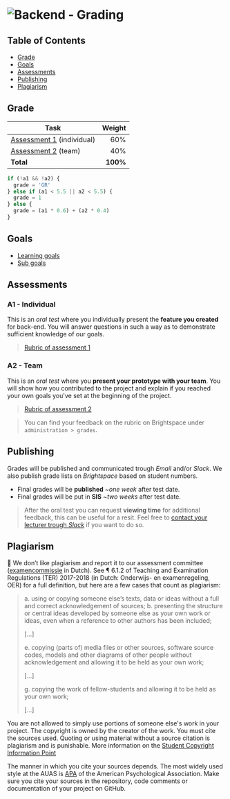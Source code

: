 # ![Backend - Grading][banner]

## Table of Contents

*   [Grade](#grade)
*   [Goals](#goals)
*   [Assessments](#assesments)
*   [Publishing](#publishing)
*   [Plagiarism](#plagiarism)

## Grade

| Task                                |   Weight |
| ----------------------------------  | -------: |
| [Assessment 1][a1] (individual)        |      60% |
| [Assessment 2][a2] (team)            |      40% |
| **Total**                           | **100%** |


```js
if (!a1 && !a2) {
  grade = 'GR'
} else if (a1 < 5.5 || a2 < 5.5) {
  grade = 1
} else {
  grade = (a1 * 0.6) + (a2 * 0.4)
}
```

## Goals
* [Learning goals][goals]
* [Sub goals][goals]

## Assessments

### A1 - Individual
This is an *oral test* where you individually present the **feature you created** for back-end. You will answer questions in such a way as to demonstrate sufficient knowledge of our goals.

> [Rubric of assessment 1][a1]

### A2 - Team
This is an *oral test* where you **present your prototype with your team**. You will show how you contributed to the project and explain if you reached your own goals you've set at the beginning of the project.

> [Rubric of assessment 2][a2]


> You can find your feedback on the rubric on Brightspace under `administration > grades`.


## Publishing
Grades will be published and communicated trough _Email_ and/or _Slack_. We also publish grade lists on _Brightspace_ based on student numbers.

* Final grades will be **published** ~_one week_ after test date.
* Final grades will be put in **SIS** ~_two weeks_ after test date.

> After the oral test you can request **viewing time** for additional feedback, this can be useful for a resit. Feel free to [contact your lecturer trough _Slack_](/readme#synopsis) if you want to do so.

## Plagiarism

💁  We don’t like plagiarism and report it to our assessment committee
([examencommissie](https://moodle.cmd.hva.nl/mod/page/view.php?id=1738) in Dutch). See ¶ 6.1.2 of Teaching and Examination
Regulations (TER) 2017-2018 (in Dutch: Onderwijs- en examenregeling, OER) for
a full definition, but here are a few cases that count as plagiarism:

> a. using or copying someone else’s texts, data or ideas without a full and
> correct acknowledgement of sources;
> b. presenting the structure or central ideas developed by someone else as
> your own work or ideas, even when a reference to other authors has been
> included;
>
> \[…]
>
> e. copying (parts of) media files or other sources, software source codes,
> models and other diagrams of other people without acknowledgement and
> allowing it to be held as your own work;
>
> \[…]
>
> g. copying the work of fellow-students and allowing it to be held as your
> own work;
>
> \[…]

You are not allowed to simply use portions of someone else's work in your project. The copyright is owned by the creator of the work. You must cite the sources used. Quoting or using material without a source citation is plagiarism and is punishable. More information on the [Student Copyright Information Point](https://www.amsterdamuas.com/library/services/copyright/students.html)

The manner in which you cite your sources depends. The most widely used style at the AUAS is [APA](https://www.amsterdamuas.com/library/services/acknowledging-sources/apa-style/apa-style.html) of the American Psychological Association. Make sure you cite your sources in the repository, code comments or documentation of your project on GitHub.

[a1]: assesments/a1.md
[a2]: assesments/a2.md
[banner]: https://cmda-bt.github.io/be-course-18-19/assets/banner-grading.svg
[grading]: grading.md
[goals]: https://github.com/cmda-bt/be-course-18-19#goals
